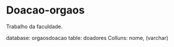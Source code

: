 # Doacao-orgaos

Trabalho da faculdade.

database: orgaosdoacao
table: doadores
Colluns: nome,  (varchar)
